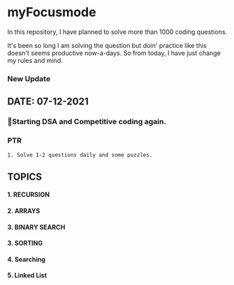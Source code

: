 # myFocusmode
In this repository, I have planned to solve more than 1000 coding questions.

It's been so long I am solving the question but doin' practice like this doesn't seems productive now-a-days. So from today, I have just change my rules and mind.

### New Update

## DATE: 07-12-2021
### 🙌Starting DSA and Competitive coding again.

### PTR
```
1. Solve 1-2 questions daily and some puzzles.
```

## TOPICS
#### 1. RECURSION
#### 2. ARRAYS
#### 3. BINARY SEARCH
#### 3. SORTING
#### 4. Searching
#### 5. Linked List